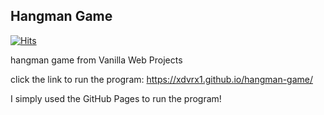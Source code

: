 ## Hangman Game
[![Hits](https://hits.seeyoufarm.com/api/count/incr/badge.svg?url=https%3A%2F%2Fgithub.com%2Fxdvrx1%2Fhangman-game&count_bg=%2379C83D&title_bg=%23555555&icon=&icon_color=%23E7E7E7&title=HANGMAN+GAME+HITS&edge_flat=false)](https://hits.seeyoufarm.com)

hangman game from Vanilla Web Projects

click the link to run the program:
<https://xdvrx1.github.io/hangman-game/>

I simply used the GitHub Pages to run the program!

